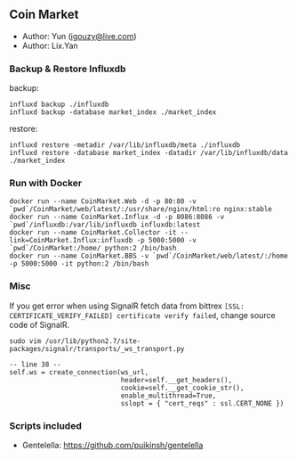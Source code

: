Coin Market
----------------------------------------

* Author: Yun (igouzy@live.com)
* Author: Lix.Yan

### Backup & Restore Influxdb ###

backup: 

    influxd backup ./influxdb
    influxd backup -database market_index ./market_index

restore:

    influxd restore -metadir /var/lib/influxdb/meta ./influxdb
    influxd restore -database market_index -datadir /var/lib/influxdb/data ./market_index

### Run with Docker ###

    docker run --name CoinMarket.Web -d -p 80:80 -v `pwd`/CoinMarket/web/latest/:/usr/share/nginx/html:ro nginx:stable
    docker run --name CoinMarket.Influx -d -p 8086:8086 -v `pwd`/influxdb:/var/lib/influxdb influxdb:latest
    docker run --name CoinMarket.Collector -it --link=CoinMarket.Influx:influxdb -p 5000:5000 -v `pwd`/CoinMarket:/home/ python:2 /bin/bash
	docker run --name CoinMarket.BBS -v `pwd`/CoinMarket/web/latest/:/home -p 5000:5000 -it python:2 /bin/bash

### Misc ###

If you get error when using SignalR fetch data from bittrex `[SSL: CERTIFICATE_VERIFY_FAILED] certificate verify failed`, change source code of SignalR.

    sudo vim /usr/lib/python2.7/site-packages/signalr/transports/_ws_transport.py

    -- line 38 --
    self.ws = create_connection(ws_url,
                                header=self.__get_headers(),
                                cookie=self.__get_cookie_str(),
                                enable_multithread=True,
                                sslopt = { "cert_reqs" : ssl.CERT_NONE })

### Scripts included ###

* Gentelella: https://github.com/puikinsh/gentelella
